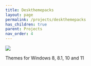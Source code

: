 ```yaml
---
title: Deskthemepacks
layout: page
permalink: /projects/deskthemepacks
has_children: true
parent: Projects
nav_order: 4
---
```


![][image]

Themes for Windows 8, 8.1, 10 and 11

[image]: https://github.com/ShitShowDevelopment/Docs/assets/17615050/97d74d0b-52b0-475e-9540-e738964dd73d
